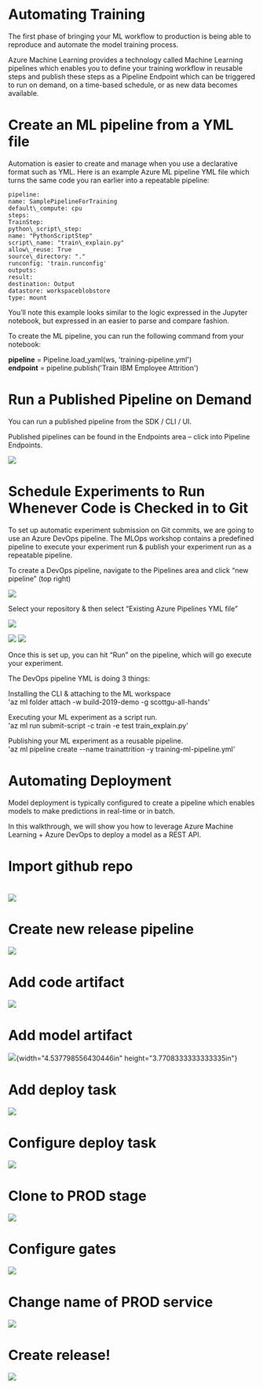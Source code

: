 
Automating Training
===================

The first phase of bringing your ML workflow to production is being able
to reproduce and automate the model training process.

Azure Machine Learning provides a technology called Machine Learning
pipelines which enables you to define your training workflow in reusable
steps and publish these steps as a Pipeline Endpoint which can be
triggered to run on demand, on a time-based schedule, or as new data
becomes available.

Create an ML pipeline from a YML file
=====================================

Automation is easier to create and manage when you use a declarative
format such as YML. Here is an example Azure ML pipeline YML file which
turns the same code you ran earlier into a repeatable pipeline:

```
pipeline:
name: SamplePipelineForTraining
default\_compute: cpu
steps:
TrainStep:
python\_script\_step:
name: "PythonScriptStep"
script\_name: "train\_explain.py"
allow\_reuse: True
source\_directory: "."
runconfig: 'train.runconfig'
outputs:
result:
destination: Output
datastore: workspaceblobstore
type: mount

```

You’ll note this example looks similar to the logic expressed in the
Jupyter notebook, but expressed in an easier to parse and compare
fashion.

To create the ML pipeline, you can run the following command from your
notebook:

**pipeline** = Pipeline.load\_yaml(ws, 'training-pipeline.yml')\
**endpoint** = pipeline.publish('Train IBM Employee Attrition')

Run a Published Pipeline on Demand
==================================

You can run a published pipeline from the SDK / CLI / UI.

Published pipelines can be found in the Endpoints area – click into
Pipeline Endpoints.

![](media/image1.png)

Schedule Experiments to Run Whenever Code is Checked in to Git
==============================================================

To set up automatic experiment submission on Git commits, we are going
to use an Azure DevOps pipeline. The MLOps workshop contains a
predefined pipeline to execute your experiment run & publish your
experiment run as a repeatable pipeline.

To create a DevOps pipeline, navigate to the Pipelines area and click
“new pipeline” (top right)

![](media/image2.png)

Select your repository & then select “Existing Azure Pipelines YML file”

![](media/image3.png)

![](media/image4.png)
![](media/image5.png)

Once this is set up, you can hit “Run” on the pipeline, which will go
execute your experiment.

The DevOps pipeline YML is doing 3 things:

Installing the CLI & attaching to the ML workspace\
'az ml folder attach -w build-2019-demo -g scottgu-all-hands'

Executing your ML experiment as a script run.\
'az ml run submit-script -c train -e test train\_explain.py'

Publishing your ML experiment as a reusable pipeline.\
'az ml pipeline create --name trainattrition -y
training-ml-pipeline.yml'

Automating Deployment
=====================

Model deployment is typically configured to create a pipeline which
enables models to make predictions in real-time or in batch.

In this walkthrough, we will show you how to leverage Azure Machine
Learning + Azure DevOps to deploy a model as a REST API.

Import github repo
==================

![](media/image6.png)
=====================================================================================

Create new release pipeline
===========================

![](media/image7.png)

Add code artifact
=================

![](media/image8.png)

Add model artifact
==================

![](media/image9.png){width="4.537798556430446in"
height="3.7708333333333335in"}

Add deploy task
===============

![](media/image10.png)

Configure deploy task
=====================

![](media/image11.png)

Clone to PROD stage
===================

![](media/image12.png)

Configure gates
===============

![](media/image13.png)

Change name of PROD service
===========================

![](media/image14.png)

Create release!
===============

![](media/image15.png)

